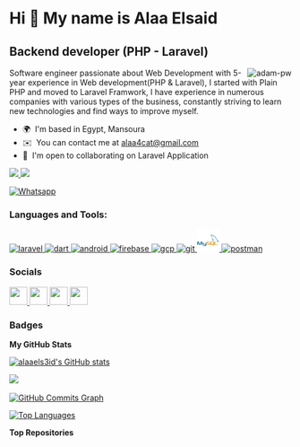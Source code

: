 Hi 👋 My name is Alaa Elsaid
===========================

Backend developer (PHP - Laravel)
----------------------------

<p><img align="right" src="https://github.com/Adam-pw/Adam-pw/blob/main/animation_500_kxa883sd.gif" alt="adam-pw" /></p>

Software engineer passionate about Web Development with 5-year experience in Web development(PHP & Laravel), I started with Plain PHP and moved to Laravel Framwork, I have experience in numerous companies with various types of the business, constantly striving to learn new technologies and find ways to improve myself.

* 🌍  I'm based in Egypt, Mansoura
* ✉️  You can contact me at [alaa4cat@gmail.com](mailto:alaa4cat@gmail.com)
* 🤝  I'm open to collaborating on Laravel Application

<a href="https://www.twitter.com/alaa_els3id" target="_blank" rel="noreferrer">
  <img src="https://img.shields.io/twitter/follow/AliRadw88165878?logo=twitter&style=for-the-badge&color=0891b2&labelColor=1c1917"/>
</a>

<a href="https://www.github.com/alaaels3id" target="_blank" rel="noreferrer">
  <img src="https://img.shields.io/github/followers/aliradwan?logo=github&style=for-the-badge&color=0891b2&labelColor=1c1917" />
</a>

<a href="https://wa.me/0201007153686"><img src="https://img.shields.io/badge/whatsapp-%2325D366.svg?style=plastic&logo=whatsapp&logoColor=white" alt="Whatsapp"/></a>

<h3 align="left">Languages and Tools:</h3>
<p align="left">
  <a href="https://laravel.com" target="_blank" rel="noreferrer"> 
    <img src="https://upload.wikimedia.org/wikipedia/commons/thumb/9/9a/Laravel.svg/1200px-Laravel.svg.png" alt="laravel" width="40" height="40"/> 
  </a>
  <a href="https://php.net" target="_blank" rel="noreferrer"> 
    <img src="https://upload.wikimedia.org/wikipedia/commons/thumb/2/27/PHP-logo.svg/2560px-PHP-logo.svg.png" alt="dart" width="40" height="40"/> 
  </a>
  <a href="https://jquery.com" target="_blank" rel="noreferrer"> 
    <img src="https://cdn.iconscout.com/icon/free/png-256/free-jquery-8-1175153.png" alt="android" width="40" height="40"/> 
  </a> 
  <a href="https://firebase.google.com/" target="_blank" rel="noreferrer"> 
    <img src="https://www.vectorlogo.zone/logos/firebase/firebase-icon.svg" alt="firebase" width="40" height="40"/> 
  </a>
  <a href="https://cloud.google.com" target="_blank" rel="noreferrer">
    <img src="https://www.vectorlogo.zone/logos/google_cloud/google_cloud-icon.svg" alt="gcp" width="40" height="40"/> 
  </a> 
  <a href="https://git-scm.com/" target="_blank" rel="noreferrer">
    <img src="https://www.vectorlogo.zone/logos/git-scm/git-scm-icon.svg" alt="git" width="40" height="40"/> 
  </a> 
  <a href="https://www.mysql.com/" target="_blank" rel="noreferrer"> <img src="https://raw.githubusercontent.com/devicons/devicon/master/icons/mysql/mysql-original-wordmark.svg" alt="mysql" width="40" height="40"/> </a> <a href="https://postman.com" target="_blank" rel="noreferrer"> <img src="https://www.vectorlogo.zone/logos/getpostman/getpostman-icon.svg" alt="postman" width="40" height="40"/> </a>
</p>


### Socials

<p align="left"> 
  <a href="https://www.github.com/alaaels3id" target="_blank" rel="noreferrer">
    <img src="https://raw.githubusercontent.com/danielcranney/readme-generator/main/public/icons/socials/github.svg" width="32" height="32" />
  </a> 
  <a href="https://www.linkedin.com/in/alaa-elsaid-61230b86/" target="_blank" rel="noreferrer">
    <img src="https://raw.githubusercontent.com/danielcranney/readme-generator/main/public/icons/socials/linkedin.svg" width="32" height="32" />
  </a> 
  <a href="http://www.medium.com/@alaa_els3id" target="_blank" rel="noreferrer">
    <img src="https://raw.githubusercontent.com/danielcranney/readme-generator/main/public/icons/socials/medium.svg" width="32" height="32" />
  </a> 
  <a href="https://www.twitter.com/alaa_els3id" target="_blank" rel="noreferrer">
    <img src="https://raw.githubusercontent.com/danielcranney/readme-generator/main/public/icons/socials/twitter.svg" width="32" height="32" />
  </a>
</p>

### Badges

<b>My GitHub Stats</b>

<a href="http://www.github.com/alaaels3id"><img src="https://github-readme-stats.vercel.app/api?username=alaaels3id&show_icons=true&hide=&count_private=true&title_color=0891b2&text_color=ffffff&icon_color=0891b2&bg_color=1c1917&hide_border=true&show_icons=true" alt="alaaels3id's GitHub stats" /></a>

<a href="http://www.github.com/alaaels3id"><img src="https://github-readme-streak-stats.herokuapp.com/?user=alaaels3id&stroke=ffffff&background=1c1917&ring=0891b2&fire=0891b2&currStreakNum=ffffff&currStreakLabel=0891b2&sideNums=ffffff&sideLabels=ffffff&dates=ffffff&hide_border=true" /></a>

<a href="http://www.github.com/alaaels3id"><img src="https://activity-graph.herokuapp.com/graph?username=alaaels3id&bg_color=1c1917&color=ffffff&line=0891b2&point=ffffff&area_color=1c1917&area=true&hide_border=true&custom_title=GitHub%20Commits%20Graph" alt="GitHub Commits Graph" /></a>

<a href="https://github.com/alaaels3id" align="left"><img src="https://github-readme-stats.vercel.app/api/top-langs/?username=alaaels3id&langs_count=10&title_color=0891b2&text_color=ffffff&icon_color=0891b2&bg_color=1c1917&hide_border=true&locale=en&custom_title=Top%20%Languages" alt="Top Languages" /></a>

<b>Top Repositories</b>

<div width="100%" align="center"></div><br /><br /><br /><br /><br /><br /><br />
